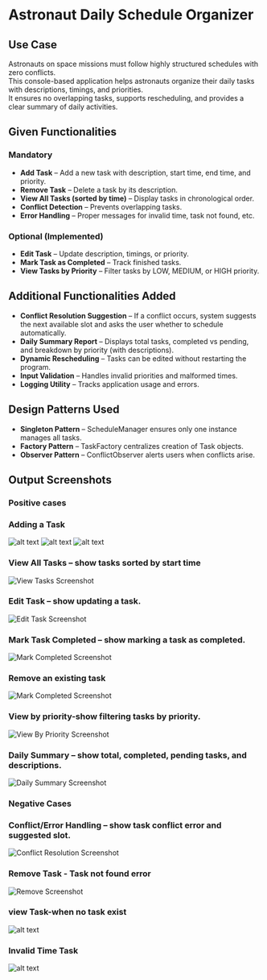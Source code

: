 # Astronaut Daily Schedule Organizer  

## Use Case  
Astronauts on space missions must follow highly structured schedules with zero conflicts.  
This console-based application helps astronauts organize their daily tasks with descriptions, timings, and priorities.  
It ensures no overlapping tasks, supports rescheduling, and provides a clear summary of daily activities.  

## Given Functionalities  

### Mandatory  
- **Add Task** – Add a new task with description, start time, end time, and priority.  
- **Remove Task** – Delete a task by its description.  
- **View All Tasks (sorted by time)** – Display tasks in chronological order.  
- **Conflict Detection** – Prevents overlapping tasks.  
- **Error Handling** – Proper messages for invalid time, task not found, etc.  

### Optional (Implemented)  
- **Edit Task** – Update description, timings, or priority.  
- **Mark Task as Completed** – Track finished tasks.  
- **View Tasks by Priority** – Filter tasks by LOW, MEDIUM, or HIGH priority.  

## Additional Functionalities Added  
- **Conflict Resolution Suggestion** – If a conflict occurs, system suggests the next available slot and asks the user whether to schedule automatically.  
- **Daily Summary Report** – Displays total tasks, completed vs pending, and breakdown by priority (with descriptions).  
- **Dynamic Rescheduling** – Tasks can be edited without restarting the program.  
- **Input Validation** – Handles invalid priorities and malformed times.  
- **Logging Utility** – Tracks application usage and errors.  

## Design Patterns Used  
- **Singleton Pattern** – ScheduleManager ensures only one instance manages all tasks.  
- **Factory Pattern** – TaskFactory centralizes creation of Task objects.  
- **Observer Pattern** – ConflictObserver alerts users when conflicts arise.  

## Output Screenshots  
### Positive cases
### Adding a Task 
![alt text](<screenshots/add Task.png>)
![alt text](<screenshots/add Task(1).png>)
![alt text](<screenshots/add Task(2).png>)

### View All Tasks – show tasks sorted by start time
![View Tasks Screenshot](<screenshots/view task.png>)

### Edit Task – show updating a task.
![Edit Task Screenshot](<screenshots/edit Task.png>)

### Mark Task Completed – show marking a task as completed.
![Mark Completed Screenshot](<screenshots/mark_as_complete.png>)

### Remove an existing task
![Mark Completed Screenshot](<screenshots/remove task.png>)

### View by priority-show filtering tasks by priority.
![View By Priority Screenshot](<screenshots/view as priority.png>)

### Daily Summary – show total, completed, pending tasks, and descriptions.
![Daily Summary Screenshot](<screenshots/Daily Summary.png>)

### Negative Cases

### Conflict/Error Handling – show task conflict error and suggested slot.
![Conflict Resolution Screenshot](<screenshots/task conflict and suggestion.png>)

### Remove Task - Task not found error
![Remove Screenshot](<screenshots/Task not found.png>)

### view Task-when no task exist
![alt text](<screenshots/view task error.png>)

### Invalid Time Task
![alt text](<screenshots/invalid time task.png>)





